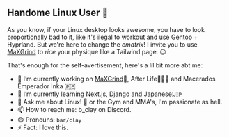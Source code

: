 ## Handome Linux User 🐧
As you know, if your Linux desktop looks awesome, you have to look proportionally bad to it, like it's ilegal to workout and use Gentoo + Hyprland.
But we're here to change the *cmatrix*! I invite you to use [MaXGrind](https://bclaydrius.github.io/maxgrind/) to *rice* your physique like a Tailwind page. 😉

That's enough for the self-avertisement, here's a lil bit more abt me:

- 🔭 I’m currently working on [MaXGrind](https://bclaydrius.github.io/maxgrind/)💪, After Life🧑🏻‍🏫 and Macerados Emperador Inka 🇵🇪
- 🌱 I’m currently learning Next.js, Django and Japanese🇯🇵
- 💬 Ask me about Linux! 🐧 or the Gym and MMA's, I'm passionate as hell.
- 📫 How to reach me: b_clay on Discord.
- 😄 Pronouns: ```bar/clay```
- ⚡ Fact: I love this.

